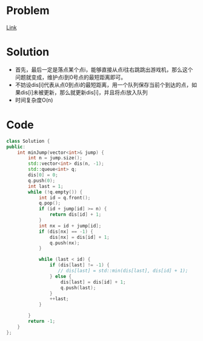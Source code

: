 # Problem
[Link](https://leetcode-cn.com/problems/edit-distance/)

# Solution

* 首先，最后一定是落点某个点i，能够直接从点i往右跳跳出游戏机，那么这个问题就变成，维护点i到0号点的最短距离即可。
* 不妨设dis[i]代表从点0到点i的最短距离，用一个队列保存当前个到达的点，如果dis[i]未被更新，那么就更新dis[i]，并且将点i放入队列
* 时间复杂度O(n)

# Code
```cpp
class Solution {
public:
    int minJump(vector<int>& jump) {
        int n = jump.size();
        std::vector<int> dis(n, -1);
        std::queue<int> q;
        dis[0] = 0;
        q.push(0);
        int last = 1;
        while (!q.empty()) {
            int id = q.front(); 
            q.pop();
            if (id + jump[id] >= n) {
                return dis[id] + 1;
            }
            int nx = id + jump[id];
            if (dis[nx] == -1) {
                dis[nx] = dis[id] + 1;
                q.push(nx);
            }

            while (last < id) {
                if (dis[last] != -1) {
                   // dis[last] = std::min(dis[last], dis[id] + 1);
                } else {
                    dis[last] = dis[id] + 1;
                    q.push(last);
                }
                ++last;
            }

        }
        return -1;
    }
};
```